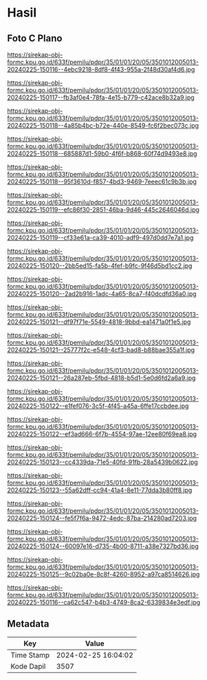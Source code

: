 # Hasil

## Foto C Plano

https://sirekap-obj-formc.kpu.go.id/633f/pemilu/pdpr/35/01/01/20/05/3501012005013-20240225-150116--4ebc9218-8df8-4f43-955a-2f48d30af4d6.jpg

https://sirekap-obj-formc.kpu.go.id/633f/pemilu/pdpr/35/01/01/20/05/3501012005013-20240225-150117--fb3af0e4-78fa-4e15-b779-c42ace8b32a9.jpg

https://sirekap-obj-formc.kpu.go.id/633f/pemilu/pdpr/35/01/01/20/05/3501012005013-20240225-150118--4a85b4bc-b72e-440e-8549-fc6f2bec073c.jpg

https://sirekap-obj-formc.kpu.go.id/633f/pemilu/pdpr/35/01/01/20/05/3501012005013-20240225-150118--685887d1-59b0-4f6f-b868-60f74d9493e8.jpg

https://sirekap-obj-formc.kpu.go.id/633f/pemilu/pdpr/35/01/01/20/05/3501012005013-20240225-150118--95f3610d-f857-4bd3-9469-7eeec61c9b3b.jpg

https://sirekap-obj-formc.kpu.go.id/633f/pemilu/pdpr/35/01/01/20/05/3501012005013-20240225-150119--efc86f30-2851-46ba-9d46-445c2646046d.jpg

https://sirekap-obj-formc.kpu.go.id/633f/pemilu/pdpr/35/01/01/20/05/3501012005013-20240225-150119--cf33e61a-ca39-4010-adf9-497d0dd7e7a1.jpg

https://sirekap-obj-formc.kpu.go.id/633f/pemilu/pdpr/35/01/01/20/05/3501012005013-20240225-150120--2bb5ed15-fa5b-4fef-b9fc-9f46d5bd1cc2.jpg

https://sirekap-obj-formc.kpu.go.id/633f/pemilu/pdpr/35/01/01/20/05/3501012005013-20240225-150120--2ad2b916-1adc-4a65-8ca7-f40dcdfd36a0.jpg

https://sirekap-obj-formc.kpu.go.id/633f/pemilu/pdpr/35/01/01/20/05/3501012005013-20240225-150121--df97f71e-5549-4818-9bbd-ea1471a0f1e5.jpg

https://sirekap-obj-formc.kpu.go.id/633f/pemilu/pdpr/35/01/01/20/05/3501012005013-20240225-150121--25777f2c-e548-4cf3-bad8-b88bae355a1f.jpg

https://sirekap-obj-formc.kpu.go.id/633f/pemilu/pdpr/35/01/01/20/05/3501012005013-20240225-150121--26a287eb-5fbd-4818-b5d1-5e0d6fd2a6a9.jpg

https://sirekap-obj-formc.kpu.go.id/633f/pemilu/pdpr/35/01/01/20/05/3501012005013-20240225-150122--e1fef076-3c5f-4f45-a45a-6ffe17ccbdee.jpg

https://sirekap-obj-formc.kpu.go.id/633f/pemilu/pdpr/35/01/01/20/05/3501012005013-20240225-150122--ef3ad666-6f7b-4554-97ae-12ee80f69ea8.jpg

https://sirekap-obj-formc.kpu.go.id/633f/pemilu/pdpr/35/01/01/20/05/3501012005013-20240225-150123--cc4339da-71e5-40fd-91fb-28a5439b0622.jpg

https://sirekap-obj-formc.kpu.go.id/633f/pemilu/pdpr/35/01/01/20/05/3501012005013-20240225-150123--55a62dff-cc94-41a4-8e11-77dda3b80ff8.jpg

https://sirekap-obj-formc.kpu.go.id/633f/pemilu/pdpr/35/01/01/20/05/3501012005013-20240225-150124--fe5f7f6a-9472-4edc-87ba-214280ad7203.jpg

https://sirekap-obj-formc.kpu.go.id/633f/pemilu/pdpr/35/01/01/20/05/3501012005013-20240225-150124--60097e16-d735-4b00-8711-a38e7327bd36.jpg

https://sirekap-obj-formc.kpu.go.id/633f/pemilu/pdpr/35/01/01/20/05/3501012005013-20240225-150125--9c02ba0e-8c8f-4260-8952-a97ca8514626.jpg

https://sirekap-obj-formc.kpu.go.id/633f/pemilu/pdpr/35/01/01/20/05/3501012005013-20240225-150116--ca62c547-b4b3-4749-8ca2-6339834e3edf.jpg


## Metadata

| Key        | Value               |
| ---------- | ------------------- |
| Time Stamp | 2024-02-25 16:04:02 |
| Kode Dapil | 3507                |



